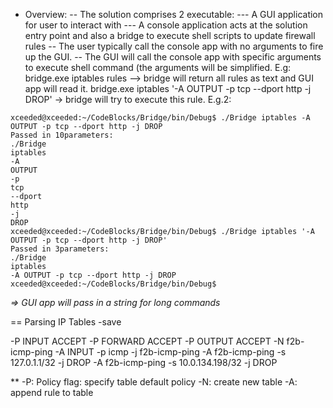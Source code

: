 - Overview:
-- The solution comprises 2 executable: 
--- A GUI application for user to interact with
--- A console application acts at the solution entry point and also a bridge to execute shell scripts to update firewall rules
-- The user typically call the console app with no arguments to fire up the GUI.
-- The GUI will call the console app with specific arguments to execute shell command (the arguments will be simplified.
E.g: bridge.exe iptables rules --> bridge will return all rules as text and GUI app will read it.
bridge.exe iptables '-A OUTPUT -p tcp --dport http -j DROP' -> bridge will try to execute this rule.
E.g.2:
```
xceeded@xceeded:~/CodeBlocks/Bridge/bin/Debug$ ./Bridge iptables -A OUTPUT -p tcp --dport http -j DROP
Passed in 10parameters:
./Bridge
iptables
-A
OUTPUT
-p
tcp
--dport
http
-j
DROP
xceeded@xceeded:~/CodeBlocks/Bridge/bin/Debug$ ./Bridge iptables '-A OUTPUT -p tcp --dport http -j DROP'
Passed in 3parameters:
./Bridge
iptables
-A OUTPUT -p tcp --dport http -j DROP
xceeded@xceeded:~/CodeBlocks/Bridge/bin/Debug$ 
```
*=> GUI app will pass in a string for long commands*

==
Parsing IP Tables -save

-P INPUT ACCEPT
-P FORWARD ACCEPT
-P OUTPUT ACCEPT
-N f2b-icmp-ping
-A INPUT -p icmp -j f2b-icmp-ping
-A f2b-icmp-ping -s 127.0.1.1/32 -j DROP
-A f2b-icmp-ping -s 10.0.134.198/32 -j DROP

**
-P: Policy flag: specify table default policy
-N: create new table
-A: append rule to table
